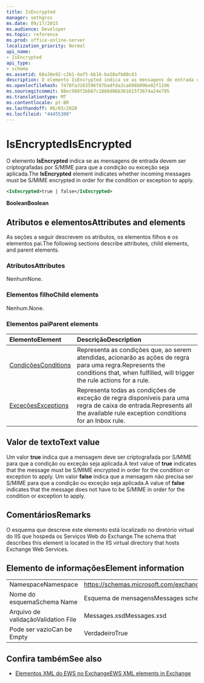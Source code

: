 ```yaml
---
title: IsEncrypted
manager: sethgros
ms.date: 09/17/2015
ms.audience: Developer
ms.topic: reference
ms.prod: office-online-server
localization_priority: Normal
api_name:
- IsEncrypted
api_type:
- schema
ms.assetid: 68a30e92-c2b1-4af5-bb16-ba38afb80c43
description: O elemento IsEncrypted indica se as mensagens de entrada devem ser criptografadas por S/MIME para que a condição ou exceção seja aplicada.
ms.openlocfilehash: 7470fa3163596f87badfda2ca698b096e02f1196
ms.sourcegitcommit: 88ec988f2bb67c1866d06b361615f3674a24e795
ms.translationtype: MT
ms.contentlocale: pt-BR
ms.lasthandoff: 06/03/2020
ms.locfileid: "44455300"
---
```

# <a name="isencrypted"></a><span data-ttu-id="1c3a0-103">IsEncrypted</span><span class="sxs-lookup"><span data-stu-id="1c3a0-103">IsEncrypted</span></span>

<span data-ttu-id="1c3a0-104">O elemento **IsEncrypted** indica se as mensagens de entrada devem ser criptografadas por S/MIME para que a condição ou exceção seja aplicada.</span><span class="sxs-lookup"><span data-stu-id="1c3a0-104">The **IsEncrypted** element indicates whether incoming messages must be S/MIME encrypted in order for the condition or exception to apply.</span></span> 
  
```XML
<IsEncrypted>true | false</IsEncrypted>
```

 <span data-ttu-id="1c3a0-105">**Boolean**</span><span class="sxs-lookup"><span data-stu-id="1c3a0-105">**Boolean**</span></span>
## <a name="attributes-and-elements"></a><span data-ttu-id="1c3a0-106">Atributos e elementos</span><span class="sxs-lookup"><span data-stu-id="1c3a0-106">Attributes and elements</span></span>

<span data-ttu-id="1c3a0-107">As seções a seguir descrevem os atributos, os elementos filhos e os elementos pai.</span><span class="sxs-lookup"><span data-stu-id="1c3a0-107">The following sections describe attributes, child elements, and parent elements.</span></span>
  
### <a name="attributes"></a><span data-ttu-id="1c3a0-108">Atributos</span><span class="sxs-lookup"><span data-stu-id="1c3a0-108">Attributes</span></span>

<span data-ttu-id="1c3a0-109">Nenhum</span><span class="sxs-lookup"><span data-stu-id="1c3a0-109">None.</span></span>
  
### <a name="child-elements"></a><span data-ttu-id="1c3a0-110">Elementos filho</span><span class="sxs-lookup"><span data-stu-id="1c3a0-110">Child elements</span></span>

<span data-ttu-id="1c3a0-111">Nenhum.</span><span class="sxs-lookup"><span data-stu-id="1c3a0-111">None.</span></span>
  
### <a name="parent-elements"></a><span data-ttu-id="1c3a0-112">Elementos pai</span><span class="sxs-lookup"><span data-stu-id="1c3a0-112">Parent elements</span></span>

|<span data-ttu-id="1c3a0-113">**Elemento**</span><span class="sxs-lookup"><span data-stu-id="1c3a0-113">**Element**</span></span>|<span data-ttu-id="1c3a0-114">**Descrição**</span><span class="sxs-lookup"><span data-stu-id="1c3a0-114">**Description**</span></span>|
|:-----|:-----|
|[<span data-ttu-id="1c3a0-115">Condições</span><span class="sxs-lookup"><span data-stu-id="1c3a0-115">Conditions</span></span>](conditions.md) <br/> |<span data-ttu-id="1c3a0-116">Representa as condições que, ao serem atendidas, acionarão as ações de regra para uma regra.</span><span class="sxs-lookup"><span data-stu-id="1c3a0-116">Represents the conditions that, when fulfilled, will trigger the rule actions for a rule.</span></span>  <br/> |
|[<span data-ttu-id="1c3a0-117">Exceções</span><span class="sxs-lookup"><span data-stu-id="1c3a0-117">Exceptions</span></span>](exceptions.md) <br/> |<span data-ttu-id="1c3a0-118">Representa todas as condições de exceção de regra disponíveis para uma regra de caixa de entrada.</span><span class="sxs-lookup"><span data-stu-id="1c3a0-118">Represents all the available rule exception conditions for an Inbox rule.</span></span>  <br/> |
   
## <a name="text-value"></a><span data-ttu-id="1c3a0-119">Valor de texto</span><span class="sxs-lookup"><span data-stu-id="1c3a0-119">Text value</span></span>

<span data-ttu-id="1c3a0-120">Um valor **true** indica que a mensagem deve ser criptografada por S/MIME para que a condição ou exceção seja aplicada.</span><span class="sxs-lookup"><span data-stu-id="1c3a0-120">A text value of **true** indicates that the message must be S/MIME encrypted in order for the condition or exception to apply.</span></span> <span data-ttu-id="1c3a0-121">Um valor **false** indica que a mensagem não precisa ser S/MIME para que a condição ou exceção seja aplicada.</span><span class="sxs-lookup"><span data-stu-id="1c3a0-121">A value of **false** indicates that the message does not have to be S/MIME in order for the condition or exception to apply.</span></span> 
  
## <a name="remarks"></a><span data-ttu-id="1c3a0-122">Comentários</span><span class="sxs-lookup"><span data-stu-id="1c3a0-122">Remarks</span></span>

<span data-ttu-id="1c3a0-123">O esquema que descreve este elemento está localizado no diretório virtual do IIS que hospeda os Serviços Web do Exchange.</span><span class="sxs-lookup"><span data-stu-id="1c3a0-123">The schema that describes this element is located in the IIS virtual directory that hosts Exchange Web Services.</span></span>
  
## <a name="element-information"></a><span data-ttu-id="1c3a0-124">Elemento de informações</span><span class="sxs-lookup"><span data-stu-id="1c3a0-124">Element information</span></span>

|||
|:-----|:-----|
|<span data-ttu-id="1c3a0-125">Namespace</span><span class="sxs-lookup"><span data-stu-id="1c3a0-125">Namespace</span></span>  <br/> |https://schemas.microsoft.com/exchange/services/2006/messages  <br/> |
|<span data-ttu-id="1c3a0-126">Nome do esquema</span><span class="sxs-lookup"><span data-stu-id="1c3a0-126">Schema Name</span></span>  <br/> |<span data-ttu-id="1c3a0-127">Esquema de mensagens</span><span class="sxs-lookup"><span data-stu-id="1c3a0-127">Messages schema</span></span>  <br/> |
|<span data-ttu-id="1c3a0-128">Arquivo de validação</span><span class="sxs-lookup"><span data-stu-id="1c3a0-128">Validation File</span></span>  <br/> |<span data-ttu-id="1c3a0-129">Messages.xsd</span><span class="sxs-lookup"><span data-stu-id="1c3a0-129">Messages.xsd</span></span>  <br/> |
|<span data-ttu-id="1c3a0-130">Pode ser vazio</span><span class="sxs-lookup"><span data-stu-id="1c3a0-130">Can be Empty</span></span>  <br/> |<span data-ttu-id="1c3a0-131">Verdadeiro</span><span class="sxs-lookup"><span data-stu-id="1c3a0-131">True</span></span>  <br/> |
   
## <a name="see-also"></a><span data-ttu-id="1c3a0-132">Confira também</span><span class="sxs-lookup"><span data-stu-id="1c3a0-132">See also</span></span>



- [<span data-ttu-id="1c3a0-133">Elementos XML do EWS no Exchange</span><span class="sxs-lookup"><span data-stu-id="1c3a0-133">EWS XML elements in Exchange</span></span>](ews-xml-elements-in-exchange.md)

